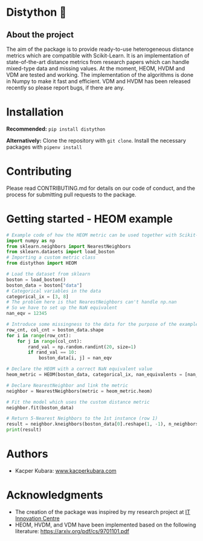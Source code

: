 # Distython :straight_ruler:
## About the project
The aim of the package is to provide ready-to-use heterogeneous distance metrics which are compatible with Scikit-Learn. It is an implementation of state-of-the-art distance metrics from research papers which can handle mixed-type data and missing values. At the moment, HEOM, HVDM and VDM are tested and working. The implementation of the algorithms is done in Numpy to make it fast and efficient. VDM and HVDM has been released recently so please report bugs, if there are any.
# Installation
**Recommended:** 
`pip install distython`

**Alternatively:**
Clone the repository with `git clone`.
Install the necessary packages with `pipenv install`
# Contributing
Please read CONTRIBUTING.md for details on our code of conduct, and the process for submitting pull requests to the package.

# Getting started - HEOM example
```python
# Example code of how the HEOM metric can be used together with Scikit-Learn
import numpy as np
from sklearn.neighbors import NearestNeighbors
from sklearn.datasets import load_boston
# Importing a custom metric class
from distython import HEOM

# Load the dataset from sklearn
boston = load_boston()
boston_data = boston["data"]
# Categorical variables in the data
categorical_ix = [3, 8]
# The problem here is that NearestNeighbors can't handle np.nan
# So we have to set up the NaN equivalent
nan_eqv = 12345

# Introduce some missingness to the data for the purpose of the example
row_cnt, col_cnt = boston_data.shape
for i in range(row_cnt):
    for j in range(col_cnt):
        rand_val = np.random.randint(20, size=1)
        if rand_val == 10:
            boston_data[i, j] = nan_eqv

# Declare the HEOM with a correct NaN equivalent value
heom_metric = HEOM(boston_data, categorical_ix, nan_equivalents = [nan_eqv])

# Declare NearestNeighbor and link the metric
neighbor = NearestNeighbors(metric = heom_metric.heom)

# Fit the model which uses the custom distance metric 
neighbor.fit(boston_data)

# Return 5-Nearest Neighbors to the 1st instance (row 1)
result = neighbor.kneighbors(boston_data[0].reshape(1, -1), n_neighbors = 5)
print(result)
```
# Authors
- Kacper Kubara: www.kacperkubara.com
# Acknowledgments
-  The creation of the package was inspired by my research project at [IT Innovation Centre](http://www.it-innovation.soton.ac.uk/)
- HEOM, HVDM, and VDM have been implemented based on the following literature:  https://arxiv.org/pdf/cs/9701101.pdf

